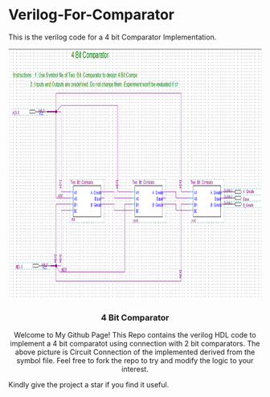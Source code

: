 # Verilog-For-Comparator

This is the verilog code for a 4 bit Comparator Implementation.

<p align="center">
  <a>
    <img src="comp-pic1.png" alt="Logo" width="900" height="500">
  </a>

  <h3 align="center">4 Bit Comparator</h3>

  <p align="center">
    Welcome to My Github Page!
     This Repo contains the verilog HDL code to implement a 4 bit comparatot using connection with 2 bit comparators.
     The above picture is Circuit Connection of the implemented derived from the symbol file.
     Feel free to fork the repo to try and modify the logic to your interest.
     
  Kindly give the project a  star if you find it useful.
    
  </p>
</p>
